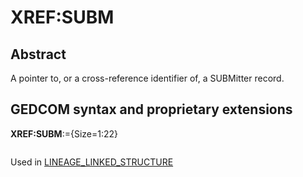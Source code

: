 ﻿<!-- licence GPL V2, cf https://github.com/TitiFix/geneweb -->
# XREF:SUBM
## Abstract
A pointer to, or a cross-reference identifier of, a SUBMitter record.


## GEDCOM syntax and proprietary extensions

**XREF:SUBM**:={Size=1:22}
<pre>
</pre>
Used in <a href=Ged.LINEAGE_LINKED_STRUCTURE.md>LINEAGE_LINKED_STRUCTURE</a><br />